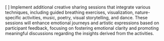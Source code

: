 [ ] Implement additional creative sharing sessions that integrate various techniques, including guided breathing exercises, visualization, nature-specific activities, music, poetry, visual storytelling, and dance. These sessions will enhance emotional journeys and artistic expressions based on participant feedback, focusing on fostering emotional clarity and promoting meaningful discussions regarding the insights derived from the activities.